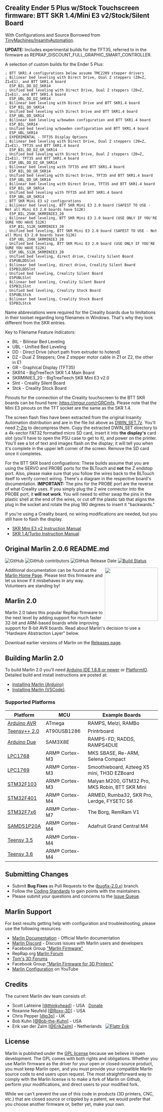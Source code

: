 ## Creality Ender 5 Plus w/Stock Touchscreen firmware: BTT SKR 1.4/Mini E3 v2/Stock/Silent Board
 With Configurations and Source Borrowed from [TinyMachines/InsanityAutomation](https://github.com/InsanityAutomation).

 **UPDATE:** Includes experimental builds for the TFT35, referred to in the firmware as  REPRAP_DISCOUNT_FULL_GRAPHIC_SMART_CONTROLLER.
 
 A selection of custom builds for the Ender 5 Plus:
 
```
; BTT SKR1.4 configurations below assume TMC2209 stepper drivers
; Bilinear bed leveling with Direct Drive, Dual Z steppers (Z0=Z, Z1=E1), and BTT SKR1.4 board
  E5P_BIL_DD_DZ_SKR14
; Unified bed leveling with Direct Drive, Dual Z steppers (Z0=Z, Z1=E1), and BTT SKR1.4 board
  E5P_UBL_DD_DZ_SKR14
; Bilinear bed leveling with Direct Drive and BTT SKR1.4 board
  E5P_BIL_DD_SKR14
; Unified bed leveling with Direct Drive and BTT SKR1.4 board
  E5P_UBL_DD_SKR14
; Bilinear bed leveling w/bowden configuration and BTT SKR1.4 board
  E5P_BIL_SKR14
; Unified bed leveling w/bowden configuration and BTT SKR1.4 board
  E5P_UBL_SKR14
; EXPERIMENTAL - TFT35 Display Options
; Bilinear bed leveling with Direct Drive, Dual Z steppers (Z0=Z, Z1=E1), TFT35 and BTT SKR1.4 board
  E5P_BIL_DD_DZ_GR_SKR14
; Unified bed leveling with Direct Drive, Dual Z steppers (Z0=Z, Z1=E1), TFT35 and BTT SKR1.4 board
  E5P_UBL_DD_DZ_GR_SKR14
; Bilinear bed leveling with TFT35 and BTT SKR1.4 board
  E5P_BIL_DD_GR_SKR14
; Unified bed leveling with Direct Drive, TFT35 and BTT SKR1.4 board
  E5P_UBL_DD_GR_SKR14
; Bilinear bed leveling with Direct Drive, TFT35 and BTT SKR1.4 board
  E5P_BIL_GR_SKR14
; Unified bed leveling with TFT35 and BTT SKR1.4 board
  E5P_UBL_GR_SKR14
; BTT SKR Mini E3 v2 configurations
; Bilinear bed leveling, BTT SKR Mini E3 2.0 board (SAFEST TO USE - Not all Mini E3 2.0 boards have 512K)
  E5P_BIL_256K_SKRMINIE3_20
; Bilinear bed leveling, BTT SKR Mini E3 2.0 board (USE ONLY IF YOU'RE SURE YOU HAVE 512K)
  E5P_BIL_512K_SKRMINIE3_20
; Unified bed leveling, BTT SKR Mini E3 2.0 board (SAFEST TO USE - Not all Mini E3 2.0 boards have 512K)
  E5P_UBL_256K_SKRMINIE3_20
; Unified bed leveling, BTT SKR Mini E3 2.0 board (USE ONLY IF YOU'RE SURE YOU HAVE 512K)
  E5P_UBL_512K_SKRMINIE3_20
; Unified bed leveling, direct drive, Creality Silent Board
  E5PUBLDDSlnt
; Bilinear bed leveling, direct drive, Creality Silent Board
  E5PBILDDSlnt
; Unified bed leveling, Creality Silent Board
  E5PUBLSlnt
; Bilinear bed leveling, Creality Silent Board
  E5PBILSlnt
; Unified bed leveling, Creality Stock Board
  E5PUBLStck
; Bilinear bed leveling, Creality Stock Board
  E5PBILStck
```
Name abbreviations were required for the Creality boards due to limitations in their toolset regarding long filenames in Windows. That's why they look different from the SKR entries.

Key to Filename Feature Indicators:

* BIL - Bilinear Bed Leveling
* UBL - Unified Bed Leveling
* DD  - Direct Drive (short path from extruder to hotend)
* DZ  - Dual Z Steppers; One Z stepper motor cable in Z1 or Z2, the other in E1
* GR  - Graphical Display (TFT35)
* SKR14 - BigTreeTech SKR 1.4 Main Board
* SKRMINIE3_20 - BigTreeTeech SKR Mini E3  v2.0
* Slnt - Creality Silent Board
* Stck - Creality Stock Board

Pinouts for the connection of the Creality touchscreen to the BTT SKR boards can be found here: https://imgur.com/rGRCmfs. Please note that the Mini E3 pinouts on the TFT socket are the same as the SKR 1.4.

The screen flash files have been extracted from the original Insanity Automation distribution and are in the file list above as [DWIN_SET.7z](https://github.com/DodgeDeBoulet/Marlin-2.0.6/raw/Ender5Plus/DWIN_SET.7z). You'll need [7-Zip](https://www.7-zip.org/download.html) to decompress them. Copy the extracted DWIN_SET directory to a 4k-sector FAT32 formatted micro SD card, insert it into **the display's** card slot (you'll have to open the PSU case to get to it), and power on the printer. You'll see a lot of text and images flash on the display; it will tell you when it's complete in the upper left corner of the screen. Remove the SD card once it completes.

For the BTT SKR board configuations: These builds assume that you are using the SERVO and PROBE ports for the BLTouch and **not** the Z endstop port. Also, please make sure that you follow the wires back to the BLTouch itself to verify correct wiring. There's a diagram in the respective board's documentation. **IMPORTANT:** The pins for the PROBE port are the reverse of what Creality uses. If you simply plug the 2 wire connector into the PROBE port, it **will not work**. You will neeed to either swap the pins in the plastic shell at the end of the wires, or cut off the plastic tab that aligns the plug in the socket and rotate the plug 180 degrees to insert it "backwards."

If you're using a Creality board, no wiring modifications are needed, but you still have to flash the display.

* [SKR Mini E3 v2 Instruction Manual](https://github.com/bigtreetech/BIGTREETECH-SKR-mini-E3/blob/master/hardware/BTT%20SKR%20MINI%20E3%20V2.0/Hardware/BTT%20SKR%20MINI%20E3%20V2.0%20Instruction%20Manual.pdf)
* [SKR 1.4/Turbo Instruction Manual](https://github.com/bigtreetech/BIGTREETECH-SKR-V1.3/blob/master/BTT%20SKR%20V1.4/Hardware/BTT%20SKR%20V1.4%20Instruction%20Manual.pdf)

## Original Marlin 2.0.6 README.md
![GitHub](https://img.shields.io/github/license/marlinfirmware/marlin.svg)
![GitHub contributors](https://img.shields.io/github/contributors/marlinfirmware/marlin.svg)
![GitHub Release Date](https://img.shields.io/github/release-date/marlinfirmware/marlin.svg)
[![Build Status](https://github.com/MarlinFirmware/Marlin/workflows/CI/badge.svg?branch=bugfix-2.0.x)](https://github.com/MarlinFirmware/Marlin/actions)

<img align="right" width=175 src="buildroot/share/pixmaps/logo/marlin-250.png" />

Additional documentation can be found at the [Marlin Home Page](https://marlinfw.org/).
Please test this firmware and let us know if it misbehaves in any way. Volunteers are standing by!

## Marlin 2.0

Marlin 2.0 takes this popular RepRap firmware to the next level by adding support for much faster 32-bit and ARM-based boards while improving support for 8-bit AVR boards. Read about Marlin's decision to use a "Hardware Abstraction Layer" below.

Download earlier versions of Marlin on the [Releases page](https://github.com/MarlinFirmware/Marlin/releases).

## Building Marlin 2.0

To build Marlin 2.0 you'll need [Arduino IDE 1.8.8 or newer](https://www.arduino.cc/en/main/software) or [PlatformIO](http://docs.platformio.org/en/latest/ide.html#platformio-ide). Detailed build and install instructions are posted at:

  - [Installing Marlin (Arduino)](http://marlinfw.org/docs/basics/install_arduino.html)
  - [Installing Marlin (VSCode)](http://marlinfw.org/docs/basics/install_platformio_vscode.html).

### Supported Platforms

  Platform|MCU|Example Boards
  --------|---|-------
  [Arduino AVR](https://www.arduino.cc/)|ATmega|RAMPS, Melzi, RAMBo
  [Teensy++ 2.0](http://www.microchip.com/wwwproducts/en/AT90USB1286)|AT90USB1286|Printrboard
  [Arduino Due](https://www.arduino.cc/en/Guide/ArduinoDue)|SAM3X8E|RAMPS-FD, RADDS, RAMPS4DUE
  [LPC1768](http://www.nxp.com/products/microcontrollers-and-processors/arm-based-processors-and-mcus/lpc-cortex-m-mcus/lpc1700-cortex-m3/512kb-flash-64kb-sram-ethernet-usb-lqfp100-package:LPC1768FBD100)|ARM® Cortex-M3|MKS SBASE, Re-ARM, Selena Compact
  [LPC1769](https://www.nxp.com/products/processors-and-microcontrollers/arm-microcontrollers/general-purpose-mcus/lpc1700-cortex-m3/512kb-flash-64kb-sram-ethernet-usb-lqfp100-package:LPC1769FBD100)|ARM® Cortex-M3|Smoothieboard, Azteeg X5 mini, TH3D EZBoard
  [STM32F103](https://www.st.com/en/microcontrollers-microprocessors/stm32f103.html)|ARM® Cortex-M3|Malyan M200, GTM32 Pro, MKS Robin, BTT SKR Mini
  [STM32F401](https://www.st.com/en/microcontrollers-microprocessors/stm32f401.html)|ARM® Cortex-M4|ARMED, Rumba32, SKR Pro, Lerdge, FYSETC S6
  [STM32F7x6](https://www.st.com/en/microcontrollers-microprocessors/stm32f7x6.html)|ARM® Cortex-M7|The Borg, RemRam V1
  [SAMD51P20A](https://www.adafruit.com/product/4064)|ARM® Cortex-M4|Adafruit Grand Central M4
  [Teensy 3.5](https://www.pjrc.com/store/teensy35.html)|ARM® Cortex-M4|
  [Teensy 3.6](https://www.pjrc.com/store/teensy36.html)|ARM® Cortex-M4|

## Submitting Changes

- Submit **Bug Fixes** as Pull Requests to the ([bugfix-2.0.x](https://github.com/MarlinFirmware/Marlin/tree/bugfix-2.0.x)) branch.
- Follow the [Coding Standards](http://marlinfw.org/docs/development/coding_standards.html) to gain points with the maintainers.
- Please submit your questions and concerns to the [Issue Queue](https://github.com/MarlinFirmware/Marlin/issues).

## Marlin Support

For best results getting help with configuration and troubleshooting, please use the following resources:

- [Marlin Documentation](http://marlinfw.org) - Official Marlin documentation
- [Marlin Discord](https://discord.gg/n5NJ59y) - Discuss issues with Marlin users and developers
- Facebook Group ["Marlin Firmware"](https://www.facebook.com/groups/1049718498464482/)
- RepRap.org [Marlin Forum](http://forums.reprap.org/list.php?415)
- [Tom's 3D Forums](https://forum.toms3d.org/)
- Facebook Group ["Marlin Firmware for 3D Printers"](https://www.facebook.com/groups/3Dtechtalk/)
- [Marlin Configuration](https://www.youtube.com/results?search_query=marlin+configuration) on YouTube

## Credits

The current Marlin dev team consists of:

 - Scott Lahteine [[@thinkyhead](https://github.com/thinkyhead)] - USA &nbsp; [Donate](http://www.thinkyhead.com/donate-to-marlin)
 - Roxanne Neufeld [[@Roxy-3D](https://github.com/Roxy-3D)] - USA
 - Chris Pepper [[@p3p](https://github.com/p3p)] - UK
 - Bob Kuhn [[@Bob-the-Kuhn](https://github.com/Bob-the-Kuhn)] - USA
 - Erik van der Zalm [[@ErikZalm](https://github.com/ErikZalm)] - Netherlands &nbsp; [![Flattr Erik](https://api.flattr.com/button/flattr-badge-large.png)](https://flattr.com/submit/auto?user_id=ErikZalm&url=https://github.com/MarlinFirmware/Marlin&title=Marlin&language=&tags=github&category=software)

## License

Marlin is published under the [GPL license](/LICENSE) because we believe in open development. The GPL comes with both rights and obligations. Whether you use Marlin firmware as the driver for your open or closed-source product, you must keep Marlin open, and you must provide your compatible Marlin source code to end users upon request. The most straightforward way to comply with the Marlin license is to make a fork of Marlin on Github, perform your modifications, and direct users to your modified fork.

While we can't prevent the use of this code in products (3D printers, CNC, etc.) that are closed source or crippled by a patent, we would prefer that you choose another firmware or, better yet, make your own.

